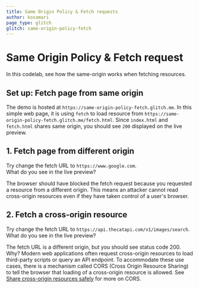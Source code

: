 ```yaml
---
title: Same Origin Policy & Fetch requests
author: kosamari
page_type: glitch
glitch: same-origin-policy-fetch
---
```


# Same Origin Policy & Fetch request

In this codelab, see how the same-origin works when fetching resources.

## Set up: Fetch page from same origin
The demo is hosted at `https://same-origin-policy-fetch.glitch.me`. 
In this simple web page, it is using `fetch` to load resource from `https://same-origin-policy-fetch.glitch.me/fetch.html`. Since `index.html` and `fetch.html` shares same origin, you should see `200` displayed on the live preview. 

## 1. Fetch page from different origin

Try change the fetch URL to `https://www.google.com`.  
What do you see in the live preview?

The browser should have blocked the fetch request because you requested a resource
from a different origin. This means an attacker cannot read cross-origin
resources even if they have taken control of a user's browser.

## 2. Fetch a cross-origin resource

Try change the fetch URL to `https://api.thecatapi.com/v1/images/search`.  
What do you see in the live preview?

The fetch URL is a different origin, but you should see status code 200. Why? 
Modern web applications often request cross-origin resources to load
third-party scripts or query an API endpoint. To accommodate these use cases,
there is a mechanism called CORS (Cross Origin Resource Sharing) to tell the
browser that loading of a cross-origin resource is allowed. See [Share cross-origin resources safely](./path/secure/cross-origin-resource-sharing) for more on CORS.